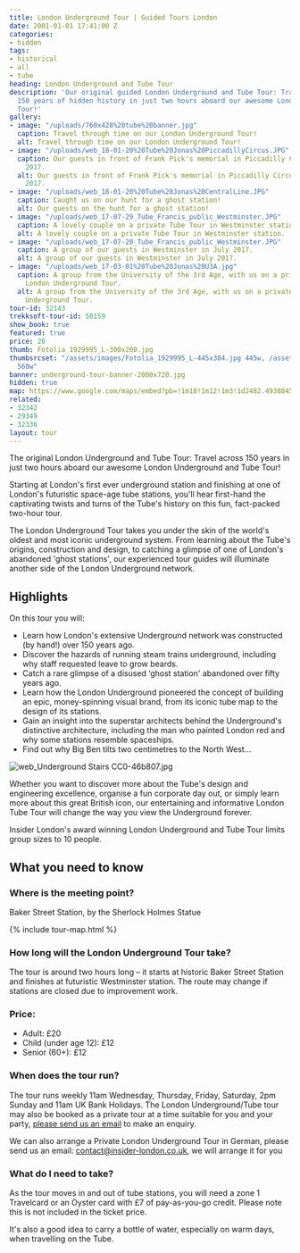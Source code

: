 ```yaml
---
title: London Underground Tour | Guided Tours London
date: 2001-01-01 17:41:00 Z
categories:
- hidden
tags:
- historical
- all
- tube
heading: London Underground and Tube Tour
description: 'Our original guided London Underground and Tube Tour: Travel across
  150 years of hidden history in just two hours aboard our awesome London Underground
  Tour!'
gallery:
- image: "/uploads/760x428%20tube%20banner.jpg"
  caption: Travel through time on our London Underground Tour!
  alt: Travel through time on our London Underground Tour!
- image: "/uploads/web_18-01-20%20Tube%20Jonas%20PiccadillyCircus.JPG"
  caption: Our guests in front of Frank Pick's memorial in Piccadilly Circus, January
    2017.
  alt: Our guests in front of Frank Pick's memorial in Piccadilly Circus, January
    2017.
- image: "/uploads/web_18-01-20%20Tube%20Jonas%20CentralLine.JPG"
  caption: Caught us on our hunt for a ghost station!
  alt: Our guests on the hunt for a ghost station!
- image: "/uploads/web_17-07-29_Tube_Francis_public_Westminster.JPG"
  caption: A lovely couple on a private Tube Tour in Westminster station.
  alt: A lovely couple on a private Tube Tour in Westminster station.
- image: "/uploads/web_17-07-20_Tube_Francis_public_Westminster.JPG"
  caption: A group of our guests in Westminster in July 2017.
  alt: A group of our guests in Westminster in July 2017.
- image: "/uploads/web_17-03-01%20Tube%20Jonas%20U3A.jpg"
  caption: A group from the University of the 3rd Age, with us on a private bespoke
    London Underground Tour.
  alt: A group from the University of the 3rd Age, with us on a private bespoke London
    Underground Tour.
tour-id: 32143
trekksoft-tour-id: 50159
show_book: true
featured: true
price: 20
thumb: Fotolia_1929995_L-300x200.jpg
thumbsrcset: "/assets/images/Fotolia_1929995_L-445x304.jpg 445w, /assets/images/Fotolia_1929995_L-568x388.jpg
  568w"
banner: underground-tour-banner-2000x720.jpg
hidden: true
map: https://www.google.com/maps/embed?pb=!1m18!1m12!1m3!1d2482.493884522092!2d-0.1588174842294842!3d51.52250067963771!2m3!1f0!2f0!3f0!3m2!1i1024!2i768!4f13.1!3m3!1m2!1s0x487604d59ecdd3e1%3A0x900c16ed42e497a1!2sSherlock+Holmes+Statue!5e0!3m2!1sde!2suk!4v1506001375359
related:
- 32342
- 29349
- 32336
layout: tour
---
```


The original London Underground and Tube Tour: Travel across 150 years in just two hours aboard our awesome London Underground and Tube Tour!

Starting at London's first ever underground station and finishing at one of London's futuristic space-age tube stations, you'll hear first-hand the captivating twists and turns of the Tube's history on this fun, fact-packed two-hour tour.

The London Underground Tour takes you under the skin of the world's oldest and most iconic underground system. From learning about the Tube's origins, construction and design, to catching a glimpse of one of London's abandoned 'ghost stations', our experienced tour guides will illuminate another side of the London Underground network.

## Highlights

On this tour you will:

- Learn how London's extensive Underground network was constructed (by hand!) over 150 years ago.
- Discover the hazards of running steam trains underground, including why staff requested leave to grow beards.
- Catch a rare glimpse of a disused ‘ghost station' abandoned over fifty years ago.
- Learn how the London Underground pioneered the concept of building an epic, money-spinning visual brand, from its iconic tube map to the design of its stations.
- Gain an insight into the superstar architects behind the Underground's distinctive architecture, including the man who painted London red and why some stations resemble spaceships.
- Find out why Big Ben tilts two centimetres to the North West...

![web_Underground Stairs CC0-46b807.jpg](/uploads/web_Underground%20Stairs%20CC0-46b807.jpg)

Whether you want to discover more about the Tube's design and engineering excellence, organise a fun corporate day out, or simply learn more about this great British icon, our entertaining and informative London Tube Tour will change the way you view the Underground forever.

Insider London's award winning London Underground and Tube Tour limits group sizes to 10 people.

## What you need to know

### Where is the meeting point?

Baker Street Station, by the Sherlock Holmes Statue

{% include tour-map.html %}

### How long will the London Underground Tour take?

The tour is around two hours long – it starts at historic Baker Street Station and finishes at futuristic Westminster station. The route may change if stations are closed due to improvement work.

### Price:

 - Adult: £20
 - Child (under age 12): £12
 - Senior (60+): £12

### When does the tour run?

The tour runs weekly 11am Wednesday, Thursday, Friday, Saturday, 2pm Sunday and 11am UK Bank Holidays.
The London Underground/Tube tour may also be booked as a private tour at a time suitable for you and your party, [please send us an email](/contact-us/) to make an enquiry.

We can also arrange a Private London Underground Tour in German, please send us an email: [contact@insider-london.co.uk](mailto:contact@insider-london.co.uk), we will arrange it for you

### What do I need to take?

As the tour moves in and out of tube stations, you will need a zone 1 Travelcard or an Oyster card with £7 of pay-as-you-go credit. Please note this is not included in the ticket price.

It's also a good idea to carry a bottle of water, especially on warm days, when travelling on the Tube.
